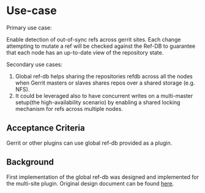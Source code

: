 # Use-case

Primary use case:

Enable detection of out-of-sync refs across gerrit sites. Each change attempting 
to mutate a ref will be checked against the Ref-DB to guarantee that each node has 
an up-to-date view of the repository state.

Secondary use cases:

1. Global ref-db helps sharing the repositories refdb across all the nodes when
Gerrit masters or slaves shares repos over a shared storage (e.g. NFS).
2. It could be leveraged also to have concurrent writes on a multi-master
setup(the high-availability scenario) by enabling a shared locking
mechanism for refs across multiple nodes.


## <a id="acceptance-criteria"> Acceptance Criteria

Gerrit or other plugins can use global ref-db provided as a plugin.

## <a id="background"> Background

First implementation of the global ref-db was designed and implemented for the 
multi-site plugin. Original design document can be found [here](
https://gerrit.googlesource.com/plugins/multi-site/+/refs/heads/master/DESIGN.md).

